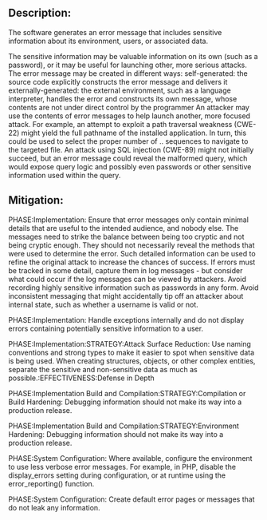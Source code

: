 ## Description:

The software generates an error message that includes sensitive information about its environment, users, or associated data.

The sensitive information may be valuable information on its own (such as a password), or it may be useful for launching other, more serious attacks. The error message may be created in different ways: self-generated: the source code explicitly constructs the error message and delivers it externally-generated: the external environment, such as a language interpreter, handles the error and constructs its own message, whose contents are not under direct control by the programmer An attacker may use the contents of error messages to help launch another, more focused attack. For example, an attempt to exploit a path traversal weakness (CWE-22) might yield the full pathname of the installed application. In turn, this could be used to select the proper number of .. sequences to navigate to the targeted file. An attack using SQL injection (CWE-89) might not initially succeed, but an error message could reveal the malformed query, which would expose query logic and possibly even passwords or other sensitive information used within the query.

## Mitigation:


PHASE:Implementation:
Ensure that error messages only contain minimal details that are useful to the intended audience, and nobody else. The messages need to strike the balance between being too cryptic and not being cryptic enough. They should not necessarily reveal the methods that were used to determine the error. Such detailed information can be used to refine the original attack to increase the chances of success. If errors must be tracked in some detail, capture them in log messages - but consider what could occur if the log messages can be viewed by attackers. Avoid recording highly sensitive information such as passwords in any form. Avoid inconsistent messaging that might accidentally tip off an attacker about internal state, such as whether a username is valid or not.

PHASE:Implementation:
Handle exceptions internally and do not display errors containing potentially sensitive information to a user.

PHASE:Implementation:STRATEGY:Attack Surface Reduction:
Use naming conventions and strong types to make it easier to spot when sensitive data is being used. When creating structures, objects, or other complex entities, separate the sensitive and non-sensitive data as much as possible.:EFFECTIVENESS:Defense in Depth

PHASE:Implementation Build and Compilation:STRATEGY:Compilation or Build Hardening:
Debugging information should not make its way into a production release.

PHASE:Implementation Build and Compilation:STRATEGY:Environment Hardening:
Debugging information should not make its way into a production release.

PHASE:System Configuration:
Where available, configure the environment to use less verbose error messages. For example, in PHP, disable the display_errors setting during configuration, or at runtime using the error_reporting() function.

PHASE:System Configuration:
Create default error pages or messages that do not leak any information.

